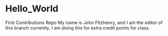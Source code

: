 # Hello_World
First Contributions Repo
My name is John Fitzhenry, and I am the editor of this branch currently. I am doing this for extra credit points for class. 
